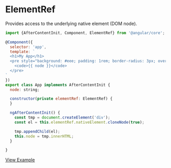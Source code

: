 # ElementRef

Provides access to the underlying native element (DOM node).

```js
import {AfterContentInit, Component, ElementRef} from '@angular/core';

@Component({
  selector: 'app',
  template: `
  <h1>My App</h1>
  <pre style="background: #eee; padding: 1rem; border-radius: 3px; overflow: auto;">
    <code>{{ node }}</code>
  </pre>
`
})
export class App implements AfterContentInit {
  node: string;

  constructor(private elementRef: ElementRef) {
  }

  ngAfterContentInit() {
    const tmp = document.createElement('div');
    const el = this.elementRef.nativeElement.cloneNode(true);

    tmp.appendChild(el);
    this.node = tmp.innerHTML;
  }

}
```


[View Example](https://plnkr.co/edit/mPgthXMvwet6QBQ331cV?p=preview)
